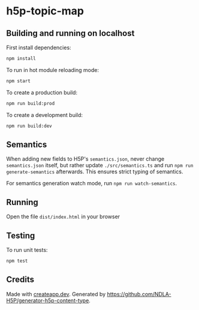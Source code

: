# h5p-topic-map

## Building and running on localhost

First install dependencies:

```sh
npm install
```

To run in hot module reloading mode:

```sh
npm start
```

To create a production build:

```sh
npm run build:prod
```

To create a development build:

```sh
npm run build:dev
```

## Semantics

When adding new fields to H5P's `semantics.json`, never change `semantics.json` itself, but rather update `./src/semantics.ts` and run `npm run generate-semantics` afterwards. This ensures strict typing of semantics.

For semantics generation watch mode, run `npm run watch-semantics`.

## Running

Open the file `dist/index.html` in your browser

## Testing

To run unit tests:

```sh
npm test
```

## Credits

Made with [createapp.dev](https://createapp.dev/). Generated by <https://github.com/NDLA-H5P/generator-h5p-content-type>.
